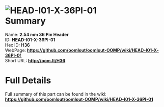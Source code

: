 
![HEAD-I01-X-36PI-01](https://github.com/oomlout/oomlout-OOMP/blob/master/parts/HEAD-I01-X-36PI-01/HEAD-I01-X-36PI-01_420.jpg)   
Summary
=================
  
Name: __2.54 mm 36 Pin Header__    
ID: __HEAD-I01-X-36PI-01__   
Hex ID: __H36__   
WebPage: __https://github.com/oomlout/oomlout-OOMP/wiki/HEAD-I01-X-36PI-01__   
Short URL: __http://oom.lt/H36__   

Full Details
==========================
Full summary of this part can be found in the wiki:   
__https://github.com/oomlout/oomlout-OOMP/wiki/HEAD-I01-X-36PI-01__    

